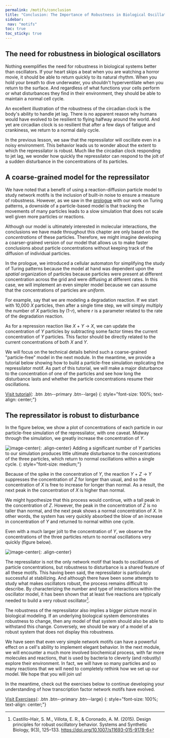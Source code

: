 ```yaml
---
permalink: /motifs/conclusion
title: "Conclusion: The Importance of Robustness in Biological Oscillations"
sidebar:
 nav: "motifs"
toc: true
toc_sticky: true
---
```


## The need for robustness in biological oscillators

Nothing exemplifies the need for robustness in biological systems better than oscillators. If your heart skips a beat when you are watching a horror movie, it should be able to return quickly to its natural rhythm. When you hold your breath to dive underwater, you shouldn't hyperventilate when you return to the surface. And regardless of what functions your cells perform or what disturbances they find in their environment, they should be able to maintain a normal cell cycle.

An excellent illustration of the robustness of the circadian clock is the body's ability to handle jet lag. There is no apparent reason why humans would have evolved to be resilient to flying halfway around the world. And yet are circadian clock is so resilient that after a few days of fatigue and crankiness, we return to a normal daily cycle.

In the previous lesson, we saw that the repressilator will oscillate even in a noisy environment. This behavior leads us to wonder about the extent to which the repressilator is robust. Much like the circadian clock responding to jet lag, we wonder how quickly the repressilator can respond to the jolt of a sudden disturbance in the concentrations of its particles.

## A coarse-grained model for the repressilator

We have noted that a benefit of using a reaction-diffusion particle model to study network motifs is the inclusion of built-in noise to ensure a measure of robustness. However, as we saw in the [prologue](prologue) with our work on Turing patterns, a downside of a particle-based model is that tracking the movements of many particles leads to a slow simulation that does not scale well given more particles or reactions.

Although our model is ultimately interested in molecular interactions, the conclusions we have made throughout this chapter are only based on the *concentrations* of these particles. Therefore, we might imagine developing a coarser-grained version of our model that allows us to make faster conclusions about particle concentrations without keeping track of the diffusion of individual particles.

In the prologue, we introduced a cellular automaton for simplifying the study of Turing patterns because the model at hand was dependent upon the *spatial* organization of particles because particles were present at different concentration across the grid and were diffusing at different rates. In this case, we will implement an even simpler model because we can assume that the concentrations of particles are *uniform*.

For example, say that we are modeling a degradation reaction. If we start with 10,000 *X* particles, then after a single time step, we will simply multiply the number of *X* particles by (1-*r*), where *r* is a parameter related to the rate of the degradation reaction.

As for a repression reaction like *X* + *Y* → *X*, we can update the concentration of *Y* particles by subtracting some factor times the current concentration of *Y* particles. This factor should be directly related to the current concentrations of both *X* and *Y*.

We will focus on the technical details behind such a coarse-grained "particle-free" model in the next module. In the meantime, we provide a tutorial below showing how to build a particle-free simulation replicating the repressilator motif. As part of this tutorial, we will make a major disturbance to the concentration of one of the particles and see how long the disturbance lasts and whether the particle concentrations resume their oscillations.

[Visit tutorial](tutorial_perturb){: .btn .btn--primary .btn--large}
{: style="font-size: 100%; text-align: center;"}

## The repressilator is robust to disturbance

In the figure below, we show a plot of concentrations of each particle in our particle-free simulation of the repressilator, with one caveat.  Midway through the simulation, we greatly increase the concentration of *Y*.

![image-center](../assets/images/nf_sim_interrupted.PNG){: .align-center}
Adding a significant number of *Y* particles to our simulation produces little ultimate disturbance to the concentrations of the three particles, which return to normal oscillations within a single cycle.
{: style="font-size: medium;"}

Because of the spike in the concentration of *Y*, the reaction *Y* + *Z* → *Y* suppresses the concentration of *Z* for longer than usual, and so the concentration of *X* is free to increase for longer than normal. As a result, the next peak in the concentration of *X* is higher than normal.

We might hypothesize that this process would continue, with a tall peak in the concentration of *Z*. However, the peak in the concentration of *Z* is no taller than normal, and the next peak shows a normal concentration of *X*. In other words, the system has very quickly absorbed the blow of an increase in concentration of *Y* and returned to normal within one cycle.

Even with a much larger jolt to the concentration of *Y*, we observe the concentrations of the three particles return to normal oscillations very quickly (figure below).

![image-center](../assets/images/nf_sim_interrupted_spike.PNG){: .align-center}

The repressilator is not the only network motif that leads to oscillations of particle concentrations, but robustness to disturbance is a shared feature of all these motifs. This having been said, the repressilator is particularly successful at stabilizing. And although there have been some attempts to study what makes oscillators robust, the process remains difficult to describe. By characterizing the number and type of interactions within the oscillator model, it has been shown that at least five reactions are typically needed to build a very robust oscillator[^repress].

The robustness of the repressilator also implies a bigger picture moral in biological modeling. If an underlying biological system demonstrates robustness to change, then any model of that system should also be able to withstand this change. Conversely, we should be wary of a model of a robust system that does not display this robustness.

We have seen that even very simple network motifs can have a powerful effect on a cell's ability to implement elegant behavior. In the next module, we will encounter a much more involved biochemical process, with far more molecules and reactions, that is used by bacteria to cleverly (and robustly) explore their environment. In fact, we will have so many particles and so many reactions that we will need to completely rethink how we set up our model. We hope that you will join us!

In the meantime, check out the exercises below to continue developing your understanding of how transcription factor network motifs have evolved.

[Visit Exercises](exercises){: .btn .btn--primary .btn--large}
{: style="font-size: 100%; text-align: center;"}

[^ffl]: Image adapted from Mangan, S., & Alon, U. (2003). Structure and function of the feed-forward loop network motif. Proceedings of the National Academy of Sciences of the United States of America, 100(21), 11980–11985. https://doi.org/10.1073/pnas.2133841100

[^oscillator]: Elowitz, M. B. & Leibler, S. A Synthetic Oscillatory Network of Transcriptional Regulators. Nature 403, 335-338 (2000).

[^repress]: Castillo-Hair, S. M., Villota, E. R., & Coronado, A. M. (2015). Design principles for robust oscillatory behavior. Systems and Synthetic Biology, 9(3), 125–133. https://doi.org/10.1007/s11693-015-9178-6
